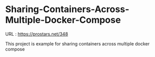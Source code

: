 # Sharing-Containers-Across-Multiple-Docker-Compose

URL : https://prostars.net/348

This project is example for sharing containers across multiple docker compose
